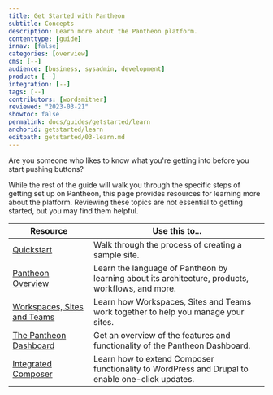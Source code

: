 ```yaml
---
title: Get Started with Pantheon
subtitle: Concepts
description: Learn more about the Pantheon platform.
contenttype: [guide]
innav: [false]
categories: [overview]
cms: [--]
audience: [business, sysadmin, development]
product: [--]
integration: [--]
tags: [--]
contributors: [wordsmither]
reviewed: "2023-03-21"
showtoc: false
permalink: docs/guides/getstarted/learn
anchorid: getstarted/learn
editpath: getstarted/03-learn.md
---
```


Are you someone who likes to know what you're getting into before you start pushing buttons?

While the rest of the guide will walk you through the specific steps of getting set up on Pantheon, this page provides resources for learning more about the platform.  Reviewing these topics are not essential to getting started, but you may find them helpful.

| Resource | Use this to...  |
|---|---|
| [Quickstart](/guides/quickstart) | Walk through the process of creating a sample site. |
| [Pantheon Overview](/overview) | Learn the language of Pantheon by learning about its architecture, products, workflows, and more. |
| [Workspaces, Sites and Teams](/guides/account-mgmt/workspace-sites-teams) | Learn how Workspaces, Sites and Teams work together to help you manage your sites.  |
| [The Pantheon Dashboard](/guides/new-dashboard)| Get an overview of the features and functionality of the Pantheon Dashboard.
| [Integrated Composer](/guides/integrated-composer) | Learn how to extend Composer <Popover content="A widely-used PHP dependency and package manager that provides an alternative, more modern way to manage the external (non-core) code used by a WordPress or Drupal site." /> functionality to WordPress and Drupal to enable one-click updates.
